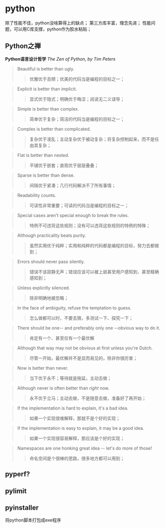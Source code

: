 # python
除了性能不佳，python没啥算得上的缺点；
第三方库丰富，理念先进；
性能问题，可以用C库支撑，python作为胶水粘贴；

## Python之禅
**Python语言设计哲学**
*The Zen of Python, by Tim Peters*

> Beautiful is better than ugly.
>>优雅优于丑陋；优美的代码当是编程的目标之一；

> Explicit is better than implicit.
>>显式优于隐式；明确优于晦涩；阅读无二义误导；

> Simple is better than complex.
>>简单优于复杂；简洁的代码当是编程的目标之一；

> Complex is better than complicated.
>>复杂优于凌乱；主动复杂优于被动复杂；将复杂控制起来，而不是任由其复杂；

> Flat is better than nested.
>>平铺优于嵌套；直观优于层层叠叠；

> Sparse is better than dense.
>>间隔优于紧凑；几行代码解决不了所有事情；

> Readability counts.
>>可读性非常重要；可读的代码当是编程的目标之一；

> Special cases aren't special enough to break the rules.
>>特例不可违背这些规则；没有可以违背这些规则的特例的特殊；

> Although practicality beats purity.
>>虽然实用优于纯粹；实用和纯粹的代码都是编程的目标，努力去都做到；

> Errors should never pass silently.
>>错误不该寂静无声；错误应该可以被上层甚至用户感知到、甚至精确感知到；

> Unless explicitly silenced.
>>除非明确地被忽略；

> In the face of ambiguity, refuse the temptation to guess.
>>怎么做都可以时，不要去猜，多测试一下、探究一下；

> There should be one-- and preferably only one --obvious way to do it.
>>肯定有一个、甚至仅有一个最优解

> Although that way may not be obvious at first unless you're Dutch.
>>尽管一开始，最优解并不是显而易见的，除非你很厉害；

> Now is better than never.
>>当下优于永不；等待就是拖延，主动去做；

> Although never is often better than *right* now.
>>永不优于立马；主动去做，不是随意去做，准备好了再开始；

> If the implementation is hard to explain, it's a bad idea.
>>如果一个实现很难解释，那就不是个好的实现；

> If the implementation is easy to explain, it may be a good idea.
>>如果一个实现很容易解释，那应该是个好的实现；

> Namespaces are one honking great idea -- let's do more of those!
>>命名空间是个很棒的思路，很多地方都可以用到；
## pyperf?

## pylimit

## pyinstaller
将python脚本打包成exe程序